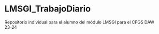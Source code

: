 # LMSGI_TrabajoDiario
Repositorio individual para el alumno del módulo LMSGI para el CFGS DAW 23-24
